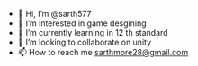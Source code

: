 - 👋 Hi, I’m @sarth577
- 👀 I’m interested in game desgining
- 🌱 I’m currently learning in 12 th standard
- 💞️ I’m looking to collaborate on unity
- 📫 How to reach me sarthmore28@gmail.com

<!---
sarth577/sarth577 is a ✨ special ✨ repository because its `README.md` (this file) appears on your GitHub profile.
You can click the Preview link to take a look at your changes.
--->
